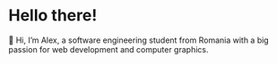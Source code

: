 # Hello there!

👋 Hi, I’m Alex, a software engineering student from Romania with a big passion for web development and computer graphics.
